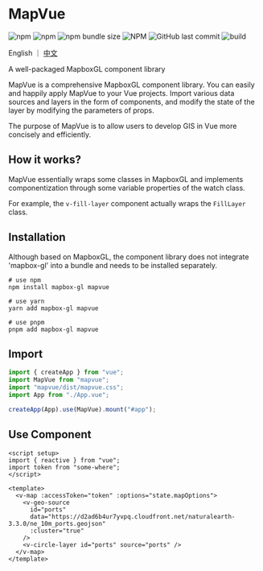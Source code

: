 # MapVue

![npm](https://img.shields.io/npm/v/mapvue)
![npm](https://img.shields.io/npm/dw/mapvue)
![npm bundle size](https://img.shields.io/bundlephobia/minzip/mapvue)
![NPM](https://img.shields.io/npm/l/mapvue)
![GitHub last commit](https://img.shields.io/github/last-commit/timeroute/mapvue)
![build](https://github.com/timeroute/mapvue/actions/workflows/test.yml/badge.svg)

English ｜ [中文](./README_CN.md)

A well-packaged MapboxGL component library

MapVue is a comprehensive MapboxGL component library. You can easily and happily apply MapVue to your Vue projects. Import various data sources and layers in the form of components, and modify the state of the layer by modifying the parameters of props.

The purpose of MapVue is to allow users to develop GIS in Vue more concisely and efficiently.

## How it works?

MapVue essentially wraps some classes in MapboxGL and implements componentization through some variable properties of the watch class.

For example, the `v-fill-layer` component actually wraps the `FillLayer` class.

## Installation

Although based on MapboxGL, the component library does not integrate 'mapbox-gl' into a bundle and needs to be installed separately.

```shell
# use npm
npm install mapbox-gl mapvue

# use yarn
yarn add mapbox-gl mapvue

# use pnpm
pnpm add mapbox-gl mapvue
```

## Import

```ts
import { createApp } from "vue";
import MapVue from "mapvue";
import "mapvue/dist/mapvue.css";
import App from "./App.vue";

createApp(App).use(MapVue).mount("#app");
```

## Use Component

```vue
<script setup>
import { reactive } from "vue";
import token from "some-where";
</script>

<template>
  <v-map :accessToken="token" :options="state.mapOptions">
    <v-geo-source
      id="ports"
      data="https://d2ad6b4ur7yvpq.cloudfront.net/naturalearth-3.3.0/ne_10m_ports.geojson"
      :cluster="true"
    />
    <v-circle-layer id="ports" source="ports" />
  </v-map>
</template>
```
